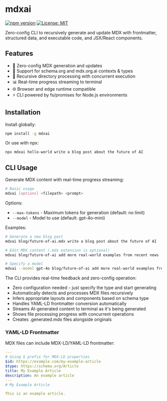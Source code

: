 # mdxai

[![npm version](https://badge.fury.io/js/mdxai.svg)](https://www.npmjs.com/package/mdxai)
[![License: MIT](https://img.shields.io/badge/License-MIT-yellow.svg)](https://opensource.org/licenses/MIT)

Zero-config CLI to recursively generate and update MDX with frontmatter, structured data, and executable code, and JSX/React components.

## Features

- 🚀 Zero-config MDX generation and updates
- 📝 Support for schema.org and mdx.org.ai contexts & types
- 🔄 Recursive directory processing with concurrent execution
- 📊 Real-time progress streaming to terminal
- 🌐 Browser and edge runtime compatible
- ⚡️ CLI powered by fs/promises for Node.js environments

## Installation

Install globally:

```bash
npm install -g mdxai
```

Or use with npx:

```bash
npx mdxai hello-world write a blog post about the future of AI
```

## CLI Usage

Generate MDX content with real-time progress streaming:

```bash
# Basic usage
mdxai [options] <filepath> <prompt>
```

Options:
- `--max-tokens` - Maximum tokens for generation (default: no limit)
- `--model` - Model to use (default: gpt-4o-mini)

Examples:

```bash
# Generate a new blog post
mdxai blog/future-of-ai.mdx write a blog post about the future of AI

# Edit MDX content (.mdx extension is optional)
mdxai blog/future-of-ai add more real-world examples from recent news

# Specify a model
mdxai --model gpt-4o blog/future-of-ai add more real-world examples from recent news

```

The CLI provides real-time feedback and zero-config operation:

- Zero configuration needed - just specify the type and start generating
- Automatically detects and processes MDX files recursively
- Infers appropriate layouts and components based on schema type
- Handles YAML-LD frontmatter conversion automatically
- Streams AI-generated content to terminal as it's being generated
- Shows file processing progress with concurrent operations
- Creates .generated.mdx files alongside originals

### YAML-LD Frontmatter

MDX files can include MDX-LD/YAML-LD frontmatter:

```yaml
---
# Using $ prefix for MDX-LD properties
$id: https://example.com/my-example-article
$type: https://schema.org/Article
title: My Example Article
description: An example article
---
# My Example Article

This is an example article.
```
